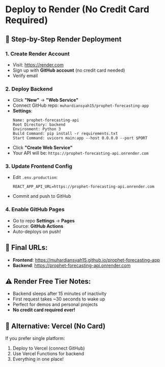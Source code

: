 # Deploy to Render (No Credit Card Required)

## 🎯 **Step-by-Step Render Deployment**

### 1. **Create Render Account**
- Visit: https://render.com
- Sign up with **GitHub account** (no credit card needed)
- Verify email

### 2. **Deploy Backend**
- Click **"New"** → **"Web Service"**
- Connect GitHub repo: `muhardiansyah15/prophet-forecasting-app`
- **Settings**:
  ```
  Name: prophet-forecasting-api
  Root Directory: backend
  Environment: Python 3
  Build Command: pip install -r requirements.txt
  Start Command: uvicorn main:app --host 0.0.0.0 --port $PORT
  ```
- Click **"Create Web Service"**
- Your API will be: `https://prophet-forecasting-api.onrender.com`

### 3. **Update Frontend Config**
- Edit `.env.production`:
  ```
  REACT_APP_API_URL=https://prophet-forecasting-api.onrender.com
  ```
- Commit and push to GitHub

### 4. **Enable GitHub Pages**
- Go to repo **Settings** → **Pages**
- Source: **GitHub Actions**
- Auto-deploys on push!

## 🎉 **Final URLs:**
- **Frontend**: https://muhardiansyah15.github.io/prophet-forecasting-app
- **Backend**: https://prophet-forecasting-api.onrender.com

## ⚠️ **Render Free Tier Notes:**
- Backend sleeps after 15 minutes of inactivity
- First request takes ~30 seconds to wake up
- Perfect for demos and personal projects
- **No credit card required ever!**

## 🔄 **Alternative: Vercel (No Card)**
If you prefer single platform:
1. Deploy to Vercel (connect GitHub)
2. Use Vercel Functions for backend
3. Everything in one place!